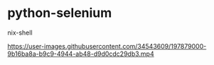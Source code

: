 # python-selenium
nix-shell


https://user-images.githubusercontent.com/34543609/197879000-9b16ba8a-b9c9-4944-ab48-d9d0cdc29db3.mp4

